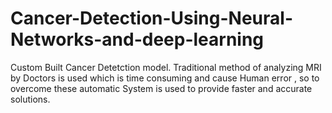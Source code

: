 # Cancer-Detection-Using-Neural-Networks-and-deep-learning
Custom Built Cancer Detetction model. Traditional method of analyzing MRI by Doctors is used which is time consuming and cause Human error , so to overcome these automatic System is  used to provide faster and accurate solutions.
